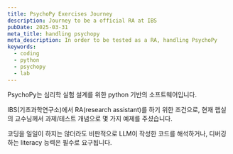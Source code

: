 ```yaml
---
title: PsychoPy Exercises Journey
description: Journey to be a official RA at IBS
pubDate: 2025-03-31
meta_title: handling psychopy
meta_description: In order to be tested as a RA, handling PsychoPy
keywords:
  - coding
  - python
  - psychopy
  - lab
---
```

PsychoPy는 심리학 실험 설계를 위한 python 기반의 소프트웨어입니다.

IBS(기초과학연구소)에서 RA(research assistant)를 하기 위한 조건으로,
현재 랩실의 교수님께서 과제/테스트 개념으로 몇 가지 예제를 주셨습니다.

코딩을 일일이 하지는 않더라도 비판적으로 LLM이 작성한 코드를 해석하거나, 
디버깅하는 literacy 능력은 필수로 요구됩니다.
